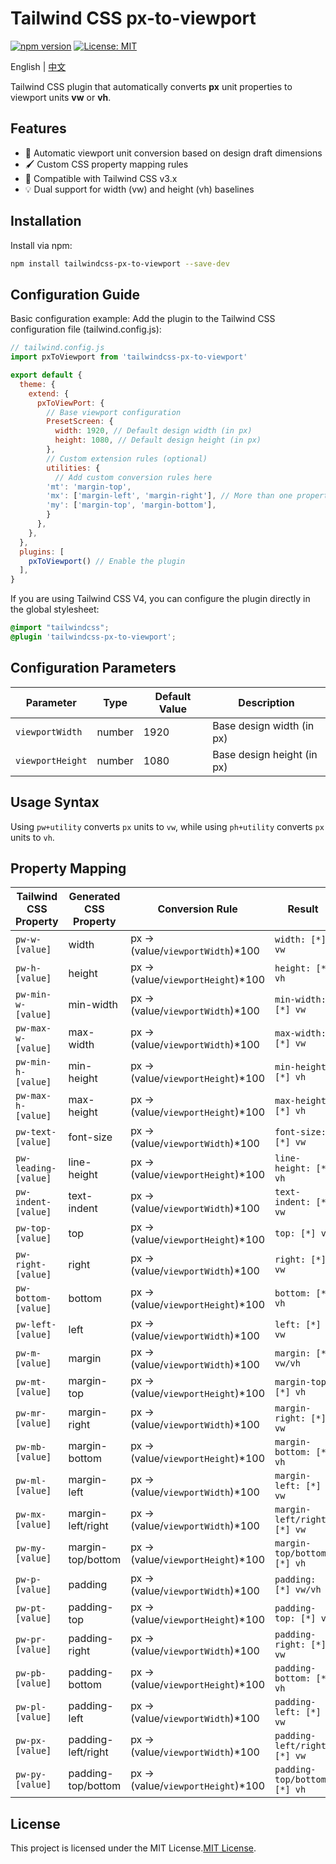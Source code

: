 # Tailwind CSS px-to-viewport

[![npm version](https://img.shields.io/npm/v/tailwindcss-px-to-viewport)](https://www.npmjs.com/package/tailwindcss-px-to-viewport) [![License: MIT](https://img.shields.io/badge/License-MIT-blue.svg)](https://opensource.org/licenses/MIT)

English | [中文](README_CN.md)

Tailwind CSS plugin that automatically converts **px** unit properties to viewport units **vw** or **vh**.

## Features
- 📏 Automatic viewport unit conversion based on design draft dimensions
- 🖌️ Custom CSS property mapping rules
- 📱 Compatible with Tailwind CSS v3.x
- 💡 Dual support for width (vw) and height (vh) baselines

## Installation

Install via npm:

```bash
npm install tailwindcss-px-to-viewport --save-dev
```

## Configuration Guide

Basic configuration example:
Add the plugin to the Tailwind CSS configuration file (tailwind.config.js):

```javascript
// tailwind.config.js
import pxToViewport from 'tailwindcss-px-to-viewport'

export default {
  theme: {
    extend: {
      pxToViewPort: {
        // Base viewport configuration
        PresetScreen: {
          width: 1920, // Default design width (in px)
          height: 1080, // Default design height (in px)
        },
        // Custom extension rules (optional)
        utilities: {
          // Add custom conversion rules here
		'mt': 'margin-top',
  		'mx': ['margin-left', 'margin-right'], // More than one property is represented as an array
  		'my': ['margin-top', 'margin-bottom'],
        }
      },
    },
  },
  plugins: [
    pxToViewport() // Enable the plugin
  ],
}
```

If you are using Tailwind CSS V4, you can configure the plugin directly in the global stylesheet:

```css
@import "tailwindcss";
@plugin 'tailwindcss-px-to-viewport';
```

## Configuration Parameters

| **Parameter** | **Type** | **Default Value** | **Description**      |
| ------------------- | -------------- | ----------------------- | -------------------------- |
| `viewportWidth`   | number         | 1920                    | Base design width (in px)  |
| `viewportHeight`  | number         | 1080                    | Base design height (in px) |

## Usage Syntax

Using `pw+utility` converts `px` units to `vw`, while using `ph+utility` converts `px` units to `vh`.

## Property Mapping

| **Tailwind CSS Property** | **Generated CSS Property** | **Conversion Rule**            | **Result**               |
| ------------------------------- | -------------------------------- | ------------------------------------ | ------------------------------ |
| `pw-w-[value]`                | width                            | px → (value/`viewportWidth`)*100  | `width: [*] vw`              |
| `pw-h-[value]`                | height                           | px → (value/`viewportHeight`)*100 | `height: [*] vh`             |
| `pw-min-w-[value]`            | min-width                        | px → (value/`viewportWidth`)*100  | `min-width: [*] vw`          |
| `pw-max-w-[value]`            | max-width                        | px → (value/`viewportWidth`)*100  | `max-width: [*] vw`          |
| `pw-min-h-[value]`            | min-height                       | px → (value/`viewportHeight`)*100 | `min-height: [*] vh`         |
| `pw-max-h-[value]`            | max-height                       | px → (value/`viewportHeight`)*100 | `max-height: [*] vh`         |
| `pw-text-[value]`             | font-size                        | px → (value/`viewportWidth`)*100  | `font-size: [*] vw`          |
| `pw-leading-[value]`          | line-height                      | px → (value/`viewportHeight`)*100 | `line-height: [*] vh`        |
| `pw-indent-[value]`           | text-indent                      | px → (value/`viewportWidth`)*100  | `text-indent: [*] vw`        |
| `pw-top-[value]`              | top                              | px → (value/`viewportHeight`)*100 | `top: [*] vh`                |
| `pw-right-[value]`            | right                            | px → (value/`viewportWidth`)*100  | `right: [*] vw`              |
| `pw-bottom-[value]`           | bottom                           | px → (value/`viewportHeight`)*100 | `bottom: [*] vh`             |
| `pw-left-[value]`             | left                             | px → (value/`viewportWidth`)*100  | `left: [*] vw`               |
| `pw-m-[value]`                | margin                           | px → (value/`viewportWidth`)*100  | `margin: [*] vw/vh`          |
| `pw-mt-[value]`               | margin-top                       | px → (value/`viewportHeight`)*100 | `margin-top: [*] vh`         |
| `pw-mr-[value]`               | margin-right                     | px → (value/`viewportWidth`)*100  | `margin-right: [*] vw`       |
| `pw-mb-[value]`               | margin-bottom                    | px → (value/`viewportHeight`)*100 | `margin-bottom: [*] vh`      |
| `pw-ml-[value]`               | margin-left                      | px → (value/`viewportWidth`)*100  | `margin-left: [*] vw`        |
| `pw-mx-[value]`               | margin-left/right                | px → (value/`viewportWidth`)*100  | `margin-left/right: [*] vw`  |
| `pw-my-[value]`               | margin-top/bottom                | px → (value/`viewportHeight`)*100 | `margin-top/bottom: [*] vh`  |
| `pw-p-[value]`                | padding                          | px → (value/`viewportWidth`)*100  | `padding: [*] vw/vh`         |
| `pw-pt-[value]`               | padding-top                      | px → (value/`viewportHeight`)*100 | `padding-top: [*] vh`        |
| `pw-pr-[value]`               | padding-right                    | px → (value/`viewportWidth`)*100  | `padding-right: [*] vw`      |
| `pw-pb-[value]`               | padding-bottom                   | px → (value/`viewportHeight`)*100 | `padding-bottom: [*] vh`     |
| `pw-pl-[value]`               | padding-left                     | px → (value/`viewportWidth`)*100  | `padding-left: [*] vw`       |
| `pw-px-[value]`               | padding-left/right               | px → (value/`viewportWidth`)*100  | `padding-left/right: [*] vw` |
| `pw-py-[value]`               | padding-top/bottom               | px → (value/`viewportHeight`)*100 | `padding-top/bottom: [*] vh` |

## License

This project is licensed under the MIT License.[MIT License](LICENSE).
